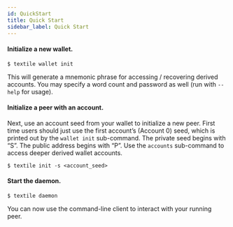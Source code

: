 ```yaml
---
id: QuickStart
title: Quick Start
sidebar_label: Quick Start
---
```


#### Initialize a new wallet.

    $ textile wallet init

This will generate a mnemonic phrase for accessing / recovering derived accounts. You may specify a word count and password as well (run with `--help` for usage).

#### Initialize a peer with an account.

Next, use an account seed from your wallet to initialize a new peer. First time users should just use the first account’s (Account 0) seed, which is printed out by the `wallet init` sub-command. The private seed begins with “S”. The public address begins with “P”. Use the `accounts` sub-command to access deeper derived wallet accounts.

    $ textile init -s <account_seed>

#### Start the daemon.

    $ textile daemon

You can now use the command-line client to interact with your running peer.